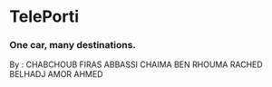 # TelePorti
### One car, many destinations.

By : CHABCHOUB FIRAS
     ABBASSI CHAIMA
     BEN RHOUMA RACHED
     BELHADJ AMOR AHMED
